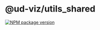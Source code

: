 # @ud-viz/utils_shared

[![NPM package version](https://badgen.net/npm/v/@ud-viz/utils_shared)](https://npmjs.com/package/@ud-viz/utils_shared)
